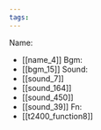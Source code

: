 ```yaml
---
tags:
---
```

Name:
- [[name_4]]
Bgm:
- [[bgm_15]]
Sound:
- [[sound_7]]
- [[sound_164]]
- [[sound_450]]
- [[sound_39]]
Fn:
- [[t2400_function8]]
